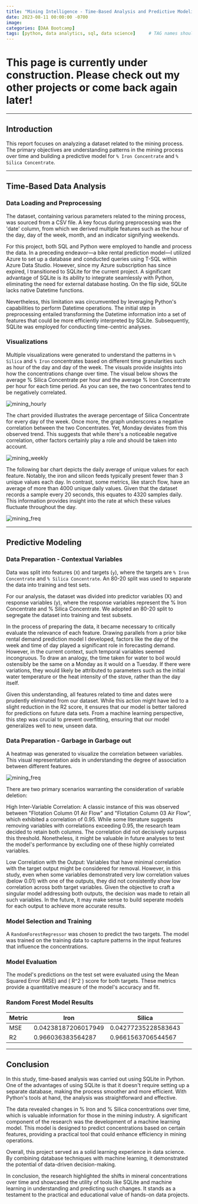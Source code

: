 ```yaml
---
title: "Mining Intelligence - Time-Based Analysis and Predictive Modeling"
date: 2023-08-11 00:00:00 -0700
image: 
categories: [DAA Bootcamp]
tags: [python, data analytics, sql, data science]     # TAG names should always be lowercase
---
```


# This page is currently under construction. Please check out my other projects or come back again later!
---

## Introduction

This report focuses on analyzing a dataset related to the mining process. The primary objectives are understanding patterns in the mining process over time and building a predictive model for `% Iron Concentrate` and `% Silica Concentrate`.

---

## Time-Based Data Analysis

### Data Loading and Preprocessing
The dataset, containing various parameters related to the mining process, was sourced from a CSV file. A key focus during preprocessing was the 'date' column, from which we derived multiple features such as the hour of the day, day of the week, month, and an indicator signifying weekends.

For this project, both SQL and Python were employed to handle and process the data. In a preceding endeavor—a bike rental prediction model—I utilized Azure to set up a database and conducted queries using T-SQL within Azure Data Studio. However, since my Azure subscription has since expired, I transitioned to SQLite for the current project. A significant advantage of SQLite is its ability to integrate seamlessly with Python, eliminating the need for external database hosting. On the flip side, SQLite lacks native Datetime functions.

Nevertheless, this limitation was circumvented by leveraging Python's capabilities to perform Datetime operations. The initial step in preprocessing entailed transforming the Datetime information into a set of features that could be more efficiently interpreted by SQLite. Subsequently, SQLite was employed for conducting time-centric analyses.


### Visualizations
Multiple visualizations were generated to understand the patterns in `% Silica` and `% Iron` concentrates based on different time granularities such as hour of the day and day of the week. The visuals provide insights into how the concentrations change over time. The visual below shows the average % Silica Concentrate per hour and the average % Iron Concentrate per hour for each time period. As you can see, the two concentrates tend to be negatively correlated.

![mining_hourly](/assets/images/mining_hourly.png)

The chart provided illustrates the average percentage of Silica Concentrate for every day of the week. Once more, the graph underscores a negative correlation between the two Concentrates. Yet, Monday deviates from this observed trend. This suggests that while there's a noticeable negative correlation, other factors certainly play a role and should be taken into account.

![mining_weekly](/assets/images/mining_weekly.png)

The following bar chart depicts the daily average of unique values for each feature. Notably, the iron and silicon feeds typically present fewer than 3 unique values each day. In contrast, some metrics, like starch flow, have an average of more than 4000 unique daily values. Given that the dataset records a sample every 20 seconds, this equates to 4320 samples daily. This information provides insight into the rate at which these values fluctuate throughout the day.

![mining_freq](/assets/images/mining_freq.png)

---

## Predictive Modeling

### Data Preparation - Contextual Variables
Data was split into features (`X`) and targets (`y`), where the targets are `% Iron Concentrate` and `% Silica Concentrate`. An 80-20 split was used to separate the data into training and test sets.

For our analysis, the dataset was divided into predictor variables (X) and response variables (y), where the response variables represent the % Iron Concentrate and % Silica Concentrate. We adopted an 80-20 split to segregate the dataset into training and test subsets.

In the process of preparing the data, it became necessary to critically evaluate the relevance of each feature. Drawing parallels from a prior bike rental demand prediction model I developed, factors like the day of the week and time of day played a significant role in forecasting demand. However, in the current context, such temporal variables seemed incongruous. To draw an analogy, the time taken for water to boil would ostensibly be the same on a Monday as it would on a Tuesday. If there were variations, they would likely be attributed to parameters such as the initial water temperature or the heat intensity of the stove, rather than the day itself.

Given this understanding, all features related to time and dates were prudently eliminated from our dataset. While this action might have led to a slight reduction in the R2 score, it ensures that our model is better tailored for predictions on future data sets. From a machine learning perspective, this step was crucial to prevent overfitting, ensuring that our model generalizes well to new, unseen data.

### Data Preparation - Garbage in Garbage out

A heatmap was generated to visualize the correlation between variables. This visual representation aids in understanding the degree of association between different features.


![mining_freq](/assets/images/mining_heatmap.png)

There are two primary scenarios warranting the consideration of variable deletion:

High Inter-Variable Correlation: A classic instance of this was observed between "Flotation Column 01 Air Flow" and "Flotation Column 03 Air Flow", which exhibited a correlation of 0.95. While some literature suggests removing variables with correlations exceeding 0.95, the research team decided to retain both columns. The correlation did not decisively surpass this threshold. Nonetheless, it might be valuable in future analyses to test the model's performance by excluding one of these highly correlated variables.

Low Correlation with the Output: Variables that have minimal correlation with the target output might be considered for removal. However, in this study, even when some variables demonstrated very low correlation values (below 0.01) with one of the outputs, they did not consistently show low correlation across both target variables. Given the objective to craft a singular model addressing both outputs, the decision was made to retain all such variables. In the future, it may make sense to build seperate models for each output to achieve more accurate results.


### Model Selection and Training
A `RandomForestRegressor` was chosen to predict the two targets. The model was trained on the training data to capture patterns in the input features that influence the concentrations.

### Model Evaluation
The model's predictions on the test set were evaluated using the Mean Squared Error (MSE) and \( R^2 \) score for both targets. These metrics provide a quantitative measure of the model's accuracy and fit.

### Random Forest Model Results

| Metric   | Iron                      | Silica                    |
|----------|---------------------------|---------------------------|
| MSE      | 0.04238187206017949       | 0.04277235228583643       |
| R2       | 0.966036383564287         | 0.9661563706544567        |


---

## Conclusion

In this study, time-based analysis was carried out using SQLite in Python. One of the advantages of using SQLite is that it doesn't require setting up a separate database, making the process smoother and more efficient. With Python's tools at hand, the analysis was straightforward and effective.

The data revealed changes in % Iron and % Silica concentrations over time, which is valuable information for those in the mining industry. A significant component of the research was the development of a machine learning model. This model is designed to predict concentrations based on certain features, providing a practical tool that could enhance efficiency in mining operations.

Overall, this project served as a solid learning experience in data science. By combining database techniques with machine learning, it demonstrated the potential of data-driven decision-making.

In conclusion, the research highlighted the shifts in mineral concentrations over time and showcased the utility of tools like SQLite and machine learning in understanding and predicting such changes. It stands as a testament to the practical and educational value of hands-on data projects.

